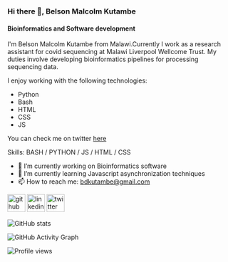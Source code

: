 ### Hi there 👋, Belson Malcolm Kutambe
#### Bioinformatics and Software development
I'm Belson Malcolm Kutambe from Malawi.Currently I work as a research assistant for covid sequencing at Malawi Liverpool Wellcome Trust.
My duties involve developing bioinformatics pipelines for processing sequencing data.

I enjoy working with the following technologies:
- Python
- Bash
- HTML
- CSS
- JS

You can check me on twitter [here](https://twitter.com/sasareya)

Skills: BASH / PYTHON / JS / HTML / CSS

- 🔭 I’m currently working on Bioinformatics software 
- 🌱 I’m currently learning Javascript asynchronization techniques 
- 📫 How to reach me: bdkutambe@gmail.com 


[<img src='https://cdn.jsdelivr.net/npm/simple-icons@3.0.1/icons/github.svg' alt='github' height='40'>](https://github.com/MalcolmorianVII)  [<img src='https://cdn.jsdelivr.net/npm/simple-icons@3.0.1/icons/linkedin.svg' alt='linkedin' height='40'>](https://www.linkedin.com/in/belson-malcolm-kutambe-a53a6894/)  [<img src='https://cdn.jsdelivr.net/npm/simple-icons@3.0.1/icons/twitter.svg' alt='twitter' height='40'>](https://twitter.com/@sasareya)  

![GitHub stats](https://github-readme-stats.vercel.app/api?username=MalcolmorianVII&show_icons=true)  

![GitHub Activity Graph](https://activity-graph.herokuapp.com/graph?username=MalcolmorianVII)  

![Profile views](https://gpvc.arturio.dev/MalcolmorianVII)  
